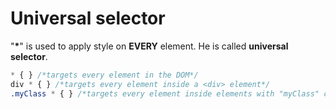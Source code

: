 # Universal selector

"__*__" is used to apply style on __EVERY__ element. He is called __universal selector__.
```css
* { } /*targets every element in the DOM*/
div * { } /*targets every element inside a <div> element*/
.myClass * { } /*targets every element inside elements with "myClass" class*/
```
